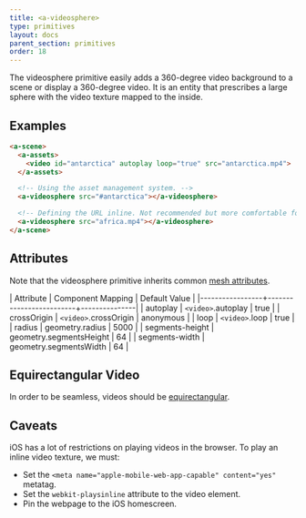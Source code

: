 ```yaml
---
title: <a-videosphere>
type: primitives
layout: docs
parent_section: primitives
order: 18
---
```


The videosphere primitive easily adds a 360-degree video background to a scene or display a 360-degree video. It is an entity that prescribes a large sphere with the video texture mapped to the inside.

## Examples

```html
<a-scene>
  <a-assets>
    <video id="antarctica" autoplay loop="true" src="antarctica.mp4">
  </a-assets>

  <!-- Using the asset management system. -->
  <a-videosphere src="#antarctica"></a-videosphere>

  <!-- Defining the URL inline. Not recommended but more comfortable for web developers. -->
  <a-videosphere src="africa.mp4"></a-videosphere>
</a-scene>
```

## Attributes

Note that the videosphere primitive inherits common [mesh attributes](./mesh-attributes.html).

| Attribute       | Component Mapping       | Default Value |
|-----------------+-------------------------+---------------|
| autoplay        | `<video>`.autoplay      | true          |
| crossOrigin     | `<video>`.crossOrigin   | anonymous     |
| loop            | `<video>`.loop          | true          |
| radius          | geometry.radius         | 5000          |
| segments-height | geometry.segmentsHeight | 64            |
| segments-width  | geometry.segmentsWidth  | 64            |

## Equirectangular Video

In order to be seamless, videos should be [equirectangular](https://en.wikipedia.org/wiki/Equirectangular_projection).

## Caveats

iOS has a lot of restrictions on playing videos in the browser. To play an inline video texture, we must:

- Set the `<meta name="apple-mobile-web-app-capable" content="yes"` metatag.
- Set the `webkit-playsinline` attribute to the video element.
- Pin the webpage to the iOS homescreen.
